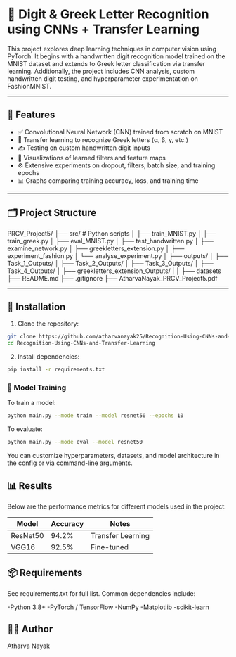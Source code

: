 # 🧠 Digit & Greek Letter Recognition using CNNs + Transfer Learning

This project explores deep learning techniques in computer vision using PyTorch. It begins with a handwritten digit recognition model trained on the MNIST dataset and extends to Greek letter classification via transfer learning. Additionally, the project includes CNN analysis, custom handwritten digit testing, and hyperparameter experimentation on FashionMNIST.

---

## 🚀 Features

- ✅ Convolutional Neural Network (CNN) trained from scratch on MNIST
- 🔁 Transfer learning to recognize Greek letters (α, β, γ, etc.)
- ✍️ Testing on custom handwritten digit inputs
- 🔬 Visualizations of learned filters and feature maps
- ⚙️ Extensive experiments on dropout, filters, batch size, and training epochs
- 📊 Graphs comparing training accuracy, loss, and training time

---

## 🗂️ Project Structure

PRCV_Project5/
├── src/ # Python scripts
│ ├── train_MNIST.py
│ ├── train_greek.py
│ ├── eval_MNIST.py
│ ├── test_handwritten.py
│ ├── examine_network.py
│ ├── greekletters_extension.py
│ ├── experiment_fashion.py
│ └── analyse_experiment.py
│
├── outputs/ 
│ ├── Task_1_Outputs/
│ ├── Task_2_Outputs/
│ ├── Task_3_Outputs/
│ ├── Task_4_Outputs/
│ ├── greekletters_extension_Outputs/
|
│
├── datasets 
├── README.md
├── .gitignore
├── AtharvaNayak_PRCV_Project5.pdf


---

## 🔧 Installation

1. Clone the repository:

```bash
git clone https://github.com/atharvanayak25/Recognition-Using-CNNs-and-Transfer-Learning.git
cd Recognition-Using-CNNs-and-Transfer-Learning
```

2. Install dependencies:

```bash
pip install -r requirements.txt
```

### 🧠 Model Training

To train a model:

```bash
python main.py --mode train --model resnet50 --epochs 10
```

To evaluate:

```bash
python main.py --mode eval --model resnet50
```

You can customize hyperparameters, datasets, and model architecture in the config or via command-line arguments.

## 📊 Results

Below are the performance metrics for different models used in the project:

| Model    | Accuracy | Notes             |
|----------|----------|-------------------|
| ResNet50 | 94.2%    | Transfer Learning |
| VGG16    | 92.5%    | Fine-tuned        |


## 📦 Requirements

See requirements.txt for full list. Common dependencies include:

-Python 3.8+
-PyTorch / TensorFlow
-NumPy
-Matplotlib
-scikit-learn

## 🙋‍♂️ Author
Atharva Nayak
